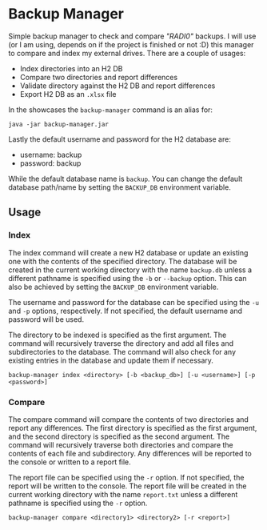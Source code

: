 # Backup Manager

Simple backup manager to check and compare *"RADI0"* backups. I will use (or I
am using, depends on if the project is finished or not :D) this manager to
compare and index my external drives. There are a couple of usages:

- Index directories into an H2 DB
- Compare two directories and report differences
- Validate directory against the H2 DB and report differences
- Export H2 DB as an `.xlsx` file

In the showcases the `backup-manager` command is an alias for:

```shell
java -jar backup-manager.jar
```

Lastly the default username and password for the H2 database are:

- username: backup
- password: backup

While the default database name is `backup`. You can change the default
database path/name by setting the `BACKUP_DB` environment variable.

## Usage

### Index

The index command will create a new H2 database or update an existing one with
the contents of the specified directory. The database will be created in the
current working directory with the name `backup.db` unless a different pathname
is specified using the `-b` or `--backup` option. This can also be achieved by
setting the `BACKUP_DB` environment variable.

The username and password for the database can be specified using the `-u` and
`-p` options, respectively. If not specified, the default username and password
will be used.

The directory to be indexed is specified as the first argument. The command will
recursively traverse the directory and add all files and subdirectories to the
database. The command will also check for any existing entries in the database
and update them if necessary.

```shell
backup-manager index <directory> [-b <backup_db>] [-u <username>] [-p <password>]
```

### Compare

The compare command will compare the contents of two directories and report any
differences. The first directory is specified as the first argument, and the
second directory is specified as the second argument. The command will
recursively traverse both directories and compare the contents of each file
and subdirectory. Any differences will be reported to the console or written to
a report file.

The report file can be specified using the `-r` option. If not specified, the
report will be written to the console. The report file will be created in the
current working directory with the name `report.txt` unless a different
pathname is specified using the `-r` option.

```shell
backup-manager compare <directory1> <directory2> [-r <report>]
```